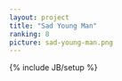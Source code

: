 ```yaml
---
layout: project
title: "Sad Young Man"
ranking: 8
picture: sad-young-man.png
---
```

{% include JB/setup %}

